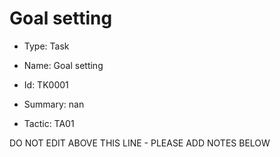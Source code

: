 # Goal setting

* Type: Task

* Name: Goal setting

* Id: TK0001

* Summary: nan

* Tactic: TA01

DO NOT EDIT ABOVE THIS LINE - PLEASE ADD NOTES BELOW
